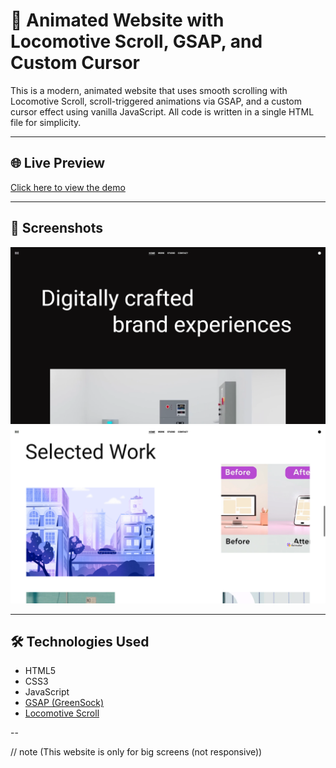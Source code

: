 # 🚀 Animated Website with Locomotive Scroll, GSAP, and Custom Cursor

This is a modern, animated website that uses smooth scrolling with Locomotive Scroll, scroll-triggered animations via GSAP, and a custom cursor effect using vanilla JavaScript. All code is written in a single HTML file for simplicity.

---

## 🌐 Live Preview

[Click here to view the demo](https://animation-website-pied.vercel.app/)

---

## 📸 Screenshots

![Screenshot 1](screenshots/screen1.png)
![Screenshot 2](screenshots/screen2.png)

---

## 🛠️ Technologies Used

- HTML5
- CSS3
- JavaScript
- [GSAP (GreenSock)](https://greensock.com/gsap/)
- [Locomotive Scroll](https://locomotivemtl.github.io/locomotive-scroll/)

--

// note (This website is only for big screens (not responsive))
